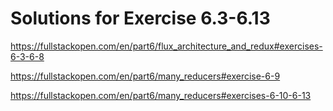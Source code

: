 # Solutions for Exercise 6.3-6.13
https://fullstackopen.com/en/part6/flux_architecture_and_redux#exercises-6-3-6-8

https://fullstackopen.com/en/part6/many_reducers#exercise-6-9

https://fullstackopen.com/en/part6/many_reducers#exercises-6-10-6-13
